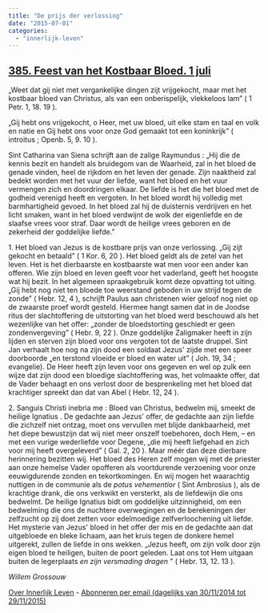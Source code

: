```yaml
---
title: "De prijs der verlossing"
date: "2015-07-01"
categories: 
  - "innerlijk-leven"
---
```


## [385\. Feest van het Kostbaar Bloed. 1 juli](http://ift.tt/1RRrkbJ)

„Weet dat gij niet met vergankelijke dingen zijt vrijgekocht, maar met het kostbaar bloed van Christus, als van een onberispelijk, vlekkeloos lam” ( 1 Petr. 1, 18. 19 ).

„Gij hebt ons vrijgekocht, o Heer, met uw bloed, uit elke stam en taal en volk en natie en Gij hebt ons voor onze God gemaakt tot een koninkrijk” ( introitus ; Openb. 5, 9. 10 ).

Sint Catharina van Siena schrijft aan de zalige Raymundus : „Hij die de kennis bezit en handelt als bruidegom van de Waarheid, zal in het bloed de genade vinden, heel de rijkdom en het leven der genade. Zijn naaktheid zal bedekt worden met het vuur der liefde, want het bloed en het vuur vermengen zich en doordringen elkaar. De liefde is het die het bloed met de godheid verenigd heeft en vergoten. In het bloed wordt hij volledig met barmhartigheid gevoed. In het bloed zal hij de duisternis verdrijven en het licht smaken, want in het bloed verdwijnt de wolk der eigenliefde en de slaafse vrees voor straf. Daar wordt de heilige vrees geboren en de zekerheid der goddelijke liefde.”

1\. Het bloed van Jezus is de kostbare prijs van onze verlossing. „Gij zijt gekocht en betaald” ( 1 Kor. 6, 20 ). Het bloed geldt als de zetel van het leven. Het is het dierbaarste en kostbaarste wat men voor een ander kan offeren. Wie zijn bloed en leven geeft voor het vaderland, geeft het hoogste wat hij bezit. In het algemeen spraakgebruik komt deze opvatting tot uiting. „Gij hebt nog niet ten bloede toe weerstand geboden in uw strijd tegen de zonde” ( Hebr. 12, 4 ), schrijft Paulus aan christenen wier geloof nog niet op de zwaarste proef wordt gesteld. Hiermee hangt samen dat in de Joodse ritus der slachtoffering de uitstorting van het bloed werd beschouwd als het wezenlijke van het offer: „zonder de bloedstorting geschiedt er geen zondenvergeving” ( Hebr. 9, 22 ). Onze goddelijke Zaligmaker heeft in zijn lijden en sterven zijn bloed voor ons vergoten tot de laatste druppel. Sint Jan verhaalt hoe nog na zijn dood een soldaat Jezus' zijde met een speer doorboorde „en terstond vloeide er bloed en water uit” ( Joh. 19, 34 ; evangelie). De Heer heeft zijn leven voor ons gegeven en wel op zulk een wijze dat zijn dood een bloedige slachtoffering was, het volmaakte offer, dat de Vader behaagt en ons verlost door de besprenkeling met het bloed dat krachtiger spreekt dan dat van Abel ( Hebr. 12, 24 ).

2\. Sanguis Christi inebria me : Bloed van Christus, bedwelm mij, smeekt de heilige Ignatius . De gedachte aan Jezus' offer, de gedachte aan zijn liefde die zichzelf niet ontzag, moet ons vervullen met blijde dankbaarheid, met het diepe bewustzijn dat wij niet meer onszelf toebehoren, doch Hem, – en met een vurige wederliefde voor Degene, „die mij heeft liefgehad en zich voor mij heeft overgeleverd” ( Gal. 2, 20 ). Maar méér dan deze dierbare herinnering bezitten wij. Het bloed des Heren zelf mogen wij met de priester aan onze hemelse Vader opofferen als voortdurende verzoening voor onze eeuwigdurende zonden en tekortkomingen. En wij mogen het waarachtig nuttigen in de communie als de _potus vehementior_ ( Sint Ambrosius ), als de krachtige drank, die ons verkwikt en versterkt, als de liefdewijn die ons bedwelmt. De heilige Ignatius bidt om goddelijke uitzinnigheid, om een bedwelming die ons de nuchtere overwegingen en de berekeningen der zelfzucht op zij doet zetten voor edelmoedige zelfverloochening uit liefde. Het mysterie van Jezus' bloed in het offer der mis en de gedachte aan dat uitgebloede en bleke lichaam, aan het kruis tegen de donkere hemel uitgerekt, zullen de liefde in ons wekken. „Jezus heeft, om zijn volk door zijn eigen bloed te heiligen, buiten de poort geleden. Laat ons tot Hem uitgaan buiten de legerplaats _en zijn versmading dragen_ ” ( Hebr. 13, 12. 13 ).

_Willem Grossouw_

[Over Innerlijk Leven](http://ift.tt/1y6X5mY) - [Abonneren per email (dagelijks van 30/11/2014 tot 29/11/2015)](http://eepurl.com/9P3DT)
